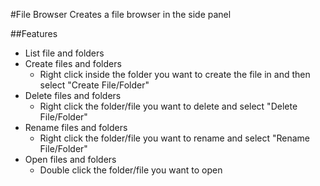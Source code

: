 #File Browser
Creates a file browser in the side panel

##Features
* List file and folders
* Create files and folders
	* Right click inside the folder you want to create
	   the file in and then select "Create File/Folder"
* Delete files and folders
	* Right click the folder/file you want to delete
	   and select "Delete File/Folder"
* Rename files and folders
	* Right click the folder/file you want to rename
	   and select "Rename File/Folder"
* Open files and folders
	* Double click the folder/file you want to open